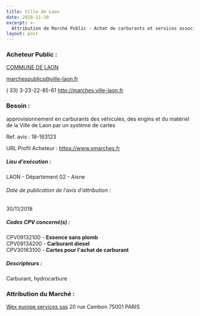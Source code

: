 ```yaml
---
title: Ville de Laon
date: 2018-11-30
excerpt: >-
  Attribution de Marché Public - Achat de carburants et services associés.
layout: post
---
```


### Acheteur Public : 
<a href="/acheteur-32/siren-210203873"> COMMUNE DE LAON</a><br/>



marchespublics@ville-laon.fr

( 33) 3-23-22-85-61
http://marches.ville-laon.fr
### Besoin :

approvisionnement en carburants des véhicules, des engins et du matériel de la Ville de Laon par un système de cartes

Ref. avis : 18-163123

URL Profil Acheteur : https://www.xmarches.fr

##### Lieu d'exécution :

LAON - Département 02 - Aisne

###### Date de publication de l'avis d'attribution : 
30/11/2018

##### Codes CPV concerné(s) :
CPV09132100 - **Essence sans plomb** <br/>
CPV09134200 - **Carburant diesel** <br/>
CPV30163100 - **Cartes pour l'achat de carburant** <br/>

##### Descripteurs :
Carburant, hydrocarbure <br/>

### Attribution du Marché :
<a href="/entreprise-269/siren-801050493"> Wex europe services sas</a>    20 rue Cambon 75001 PARIS <br/>
